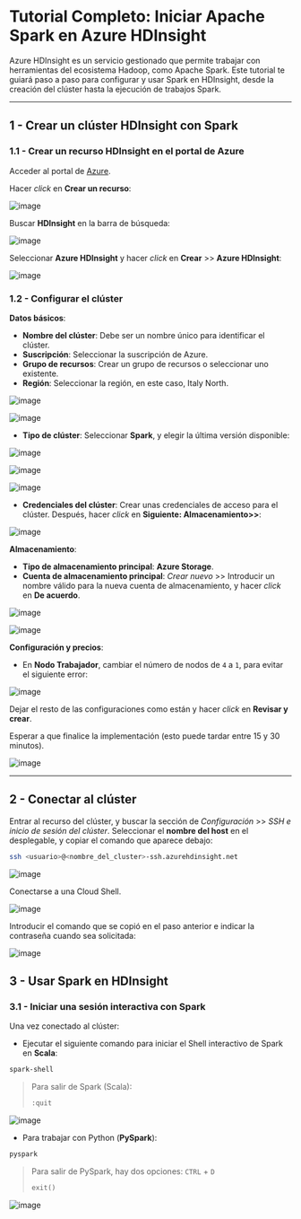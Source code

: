 # Tutorial Completo: Iniciar Apache Spark en Azure HDInsight

Azure HDInsight es un servicio gestionado que permite trabajar con herramientas del ecosistema Hadoop, como Apache Spark. Este tutorial te guiará paso a paso para configurar y usar Spark en HDInsight, desde la creación del clúster hasta la ejecución de trabajos Spark.

---

## 1 - Crear un clúster HDInsight con Spark

### 1.1 - Crear un recurso HDInsight en el portal de Azure

Acceder al portal de [Azure](https://portal.azure.com).

Hacer _click_ en **Crear un recurso**:

![image](https://github.com/user-attachments/assets/ccb1ae51-fd57-434a-b73a-7a59d89bd6fb)

Buscar **HDInsight** en la barra de búsqueda:

![image](https://github.com/user-attachments/assets/afdc8abf-6e62-46cf-9f85-e592b6994389)

Seleccionar **Azure HDInsight** y hacer _click_ en **Crear** >> **Azure HDInsight**:

![image](https://github.com/user-attachments/assets/31f1b753-31ba-4713-a738-965cb3b8d284)

### 1.2 - Configurar el clúster

**Datos básicos**:

- **Nombre del clúster**: Debe ser un nombre único para identificar el clúster.
- **Suscripción**: Seleccionar la suscripción de Azure.
- **Grupo de recursos**: Crear un grupo de recursos o seleccionar uno existente.
- **Región**: Seleccionar la región, en este caso, Italy North.

![image](https://github.com/user-attachments/assets/72738e01-687d-45b6-a2cc-b68b97ca2ea5)

![image](https://github.com/user-attachments/assets/3aa0fb33-4bcb-4771-9a60-9132d8030ce0)

- **Tipo de clúster**: Seleccionar **Spark**, y elegir la última versión disponible:

![image](https://github.com/user-attachments/assets/0ffd8c87-4540-47e2-a168-ec6feac77f7e)

![image](https://github.com/user-attachments/assets/f81088a7-d773-47bb-89dc-cd8c85dc9787)

![image](https://github.com/user-attachments/assets/fe6082a1-60e9-4948-a4a2-a01f1f3d06ca)

- **Credenciales del clúster**: Crear unas credenciales de acceso para el clúster. Después, hacer _click_ en **Siguiente: Almacenamiento>>**:

![image](https://github.com/user-attachments/assets/10a9b76a-5c3a-4da8-bf7b-e8e478e13b17)

**Almacenamiento**:

   - **Tipo de almacenamiento principal**: **Azure Storage**.
   - **Cuenta de almacenamiento principal**: _Crear nuevo_ >> Introducir un nombre válido para la nueva cuenta de almacenamiento, y hacer _click_ en **De acuerdo**.

   ![image](https://github.com/user-attachments/assets/683c468c-ae1a-4fe9-ba76-87981b6c40e1)

   ![image](https://github.com/user-attachments/assets/c0960219-3a3b-43bf-8db5-b1898f625c48)

**Configuración y precios**:

   - En **Nodo Trabajador**, cambiar el número de nodos de `4` a `1`, para evitar el siguiente error:

   ![image](https://github.com/user-attachments/assets/142556a7-6eb8-437e-940e-1a71b078cbef)
     
Dejar el resto de las configuraciones como están y hacer _click_ en **Revisar y crear**.

Esperar a que finalice la implementación (esto puede tardar entre 15 y 30 minutos).

![image](https://github.com/user-attachments/assets/cc9e36bf-f46a-4f51-9614-2fd6aab9712b)

---

## 2 - Conectar al clúster

Entrar al recurso del clúster, y buscar la sección de _Configuración_ >> _SSH e inicio de sesión del clúster_. Seleccionar el **nombre del host** en el desplegable, y copiar el comando que aparece debajo:

```bash
ssh <usuario>@<nombre_del_cluster>-ssh.azurehdinsight.net
```

![image](https://github.com/user-attachments/assets/8b642776-9421-4a93-970f-57fe716dc92d)

Conectarse a una Cloud Shell.

![image](https://github.com/user-attachments/assets/dc48336b-45c5-43d8-a21b-12325ecd18f0)

Introducir el comando que se copió en el paso anterior e indicar la contraseña cuando sea solicitada:

![image](https://github.com/user-attachments/assets/5e83c2a1-9208-4581-958e-db9ec88e18f9)

## 3 - Usar Spark en HDInsight

### 3.1 - Iniciar una sesión interactiva con Spark

Una vez conectado al clúster:

-	Ejecutar el siguiente comando para iniciar el Shell interactivo de Spark en **Scala**:

```bash
spark-shell
```

> Para salir de Spark (Scala):
> ```bash
> :quit
> ```

![image](https://github.com/user-attachments/assets/9ca5d279-3cd0-4b6b-b87a-51df12e46425)

- Para trabajar con Python (**PySpark**):

```scala
pyspark
```

> Para salir de PySpark, hay dos opciones:
> `CTRL` + `D`
> ```python
> exit()
> ```

![image](https://github.com/user-attachments/assets/438aea76-1652-442b-ac0f-aa688b843078)

